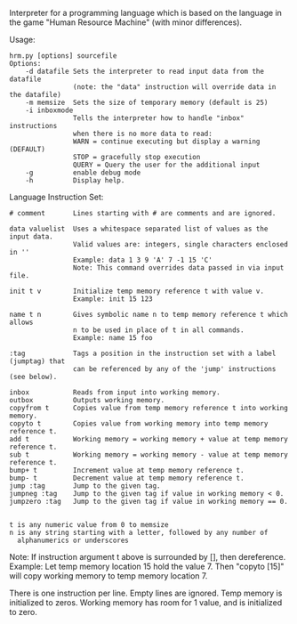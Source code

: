 
Interpreter for a programming language which is based on the language
in the game "Human Resource Machine" (with minor differences).

Usage:

    hrm.py [options] sourcefile
    Options:
        -d datafile Sets the interpreter to read input data from the datafile
                    (note: the "data" instruction will override data in the datafile)
        -m memsize  Sets the size of temporary memory (default is 25)
        -i inboxmode        
                    Tells the interpreter how to handle "inbox" instructions
                    when there is no more data to read:
                    WARN = continue executing but display a warning (DEFAULT)
                    STOP = gracefully stop execution
                    QUERY = Query the user for the additional input
        -g          enable debug mode
        -h          Display help.

Language Instruction Set:

    # comment       Lines starting with # are comments and are ignored.

    data valuelist  Uses a whitespace separated list of values as the input data.
                    Valid values are: integers, single characters enclosed in ''
                    Example: data 1 3 9 'A' 7 -1 15 'C'
                    Note: This command overrides data passed in via input file.

    init t v        Initialize temp memory reference t with value v.
                    Example: init 15 123

    name t n        Gives symbolic name n to temp memory reference t which allows
                    n to be used in place of t in all commands.
                    Example: name 15 foo

    :tag            Tags a position in the instruction set with a label (jumptag) that
                    can be referenced by any of the 'jump' instructions (see below).

    inbox           Reads from input into working memory.
    outbox          Outputs working memory.
    copyfrom t      Copies value from temp memory reference t into working memory.
    copyto t        Copies value from working memory into temp memory reference t.
    add t           Working memory = working memory + value at temp memory reference t.
    sub t           Working memory = working memory - value at temp memory reference t.
    bump+ t         Increment value at temp memory reference t.
    bump- t         Decrement value at temp memory reference t.
    jump :tag       Jump to the given tag.
    jumpneg :tag    Jump to the given tag if value in working memory < 0.
    jumpzero :tag   Jump to the given tag if value in working memory == 0.


    t is any numeric value from 0 to memsize
    n is any string starting with a letter, followed by any number of
      alphanumerics or underscores

Note:
    If instruction argument t above is surrounded by [], then dereference.
    Example: Let temp memory location 15 hold the value 7.
    Then "copyto [15]" will copy working memory to temp memory location 7.

There is one instruction per line.
Empty lines are ignored.
Temp memory is initialized to zeros.
Working memory has room for 1 value, and is initialized to zero.
